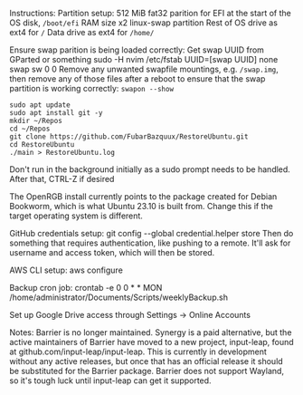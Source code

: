 Instructions:
Partition setup:
512 MiB fat32 parition for EFI at the start of the OS disk, `/boot/efi`
RAM size x2 linux-swap partition
Rest of OS drive as ext4 for `/`
Data drive as ext4 for `/home/`

Ensure swap parition is being loaded correctly:
Get swap UUID from GParted or something
    sudo -H nvim /etc/fstab
    UUID=[swap UUID]	none	swap	sw	0	0
Remove any unwanted swapfile mountings, e.g. `/swap.img`, then remove any of those files after a reboot to ensure that the swap partition is working correctly: `swapon --show`

    sudo apt update
    sudo apt install git -y
    mkdir ~/Repos
    cd ~/Repos
    git clone https://github.com/FubarBazquux/RestoreUbuntu.git
    cd RestoreUbuntu
    ./main > RestoreUbuntu.log

Don't run in the background initially as a sudo prompt needs to be handled. After that, CTRL-Z if desired

The OpenRGB install currently points to the package created for Debian Bookworm, which is what Ubuntu 23.10 is built from. Change this if the target operating system is different.

GitHub credentials setup:
    git config --global credential.helper store
Then do something that requires authentication, like pushing to a remote. It'll ask for username and access token, which will then be stored.

AWS CLI setup:
    aws configure

Backup cron job:
    crontab -e
    0 0 * * MON /home/administrator/Documents/Scripts/weeklyBackup.sh

Set up Google Drive access through Settings -> Online Accounts

Notes:
Barrier is no longer maintained. Synergy is a paid alternative, but the active maintainers of Barrier have moved to a new project, input-leap, found at github.com/input-leap/input-leap. This is currently in development without any active releases, but once that has an official release it should be substituted for the Barrier package. Barrier does not support Wayland, so it's tough luck until input-leap can get it supported.
